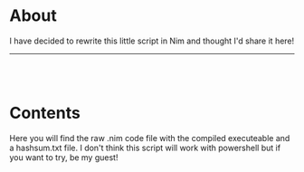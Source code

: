 # About
I have decided to rewrite this little script in Nim and thought I'd share it here!
__ __

<br />
<br />

# Contents
Here you will find the raw .nim code file with the compiled executeable and a hashsum.txt file.
I don't think this script will work with powershell but if you want to try, be my guest!

